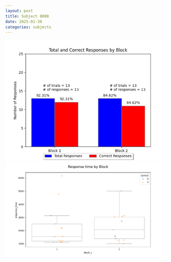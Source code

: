 ```yaml
---
layout: post
title: Subject 8008
date: 2025-01-30
categories: subjects
---
```


![](data/8008/run-26/8008_ATS_responses.png)
![](data/8008/run-26/8008_ATS_rt.png)
